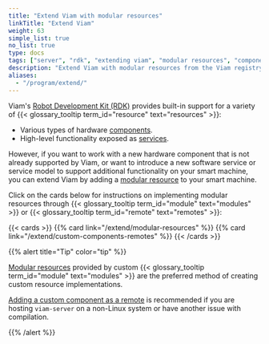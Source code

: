 ```yaml
---
title: "Extend Viam with modular resources"
linkTitle: "Extend Viam"
weight: 63
simple_list: true
no_list: true
type: docs
tags: ["server", "rdk", "extending viam", "modular resources", "components", "services"]
description: "Extend Viam with modular resources from the Viam registry."
aliases:
  - "/program/extend/"
---
```


Viam's [Robot Development Kit (RDK)](/internals/rdk/) provides built-in support for a variety of {{< glossary_tooltip term_id="resource" text="resources" >}}:

- Various types of hardware [components](/components/).
- High-level functionality exposed as [services](/services/).

However, if you want to work with a new hardware component that is not already supported by Viam, or want to introduce a new software service or service model to support additional functionality on your smart machine, you can extend Viam by adding a [modular resource](/extend/modular-resources/) to your smart machine.

Click on the cards below for instructions on implementing modular resources through {{< glossary_tooltip term_id="module" text="modules" >}} or {{< glossary_tooltip term_id="remote" text="remotes" >}}:

{{< cards >}}
    {{% card link="/extend/modular-resources" %}}
    {{% card link="/extend/custom-components-remotes" %}}
{{< /cards >}}

{{% alert title="Tip" color="tip" %}}

[Modular resources](/extend/modular-resources/) provided by custom {{< glossary_tooltip term_id="module" text="modules" >}} are the preferred method of creating custom resource implementations.

[Adding a custom component as a remote](/extend/custom-components-remotes/) is recommended if you are hosting `viam-server` on a non-Linux system or have another issue with compilation.

{{% /alert %}}
